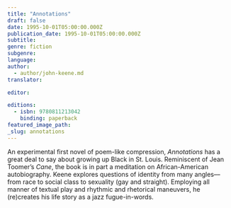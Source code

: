 ```yaml
---
title: "Annotations"
draft: false
date: 1995-10-01T05:00:00.000Z
publication_date: 1995-10-01T05:00:00.000Z
subtitle:
genre: fiction
subgenre:
language:
author:
  - author/john-keene.md
translator:

editor:

editions:
  - isbn: 9780811213042
    binding: paperback
featured_image_path:
_slug: annotations
---
```


An experimental first novel of poem-like compression, _Annotations_ has a great deal to say about growing up Black in St. Louis. Reminiscent of Jean Toomer’s _Cane_, the book is in part a meditation on African-American autobiography. Keene explores questions of identity from many angles––from race to social class to sexuality (gay and straight). Employing all manner of textual play and rhythmic and rhetorical maneuvers, he (re)creates his life story as a jazz fugue-in-words.

